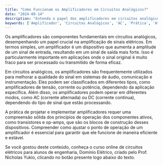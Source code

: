 ```yaml
---
title: "Como Funcionam os Amplificadores em Circuitos Analógicos?"
date: "2024-09-14"
description: "Entenda o papel dos amplificadores em circuitos analógicos e sua importância em aplicações práticas."
keywords: ['Amplificador', 'Circuitos Analógicos', 'AC', 'Prática', 'Ativo']
---
```


Os amplificadores são componentes fundamentais em circuitos analógicos, desempenhando um papel crucial na amplificação de sinais elétricos. Em termos simples, um amplificador é um dispositivo que aumenta a amplitude de um sinal de entrada, resultando em um sinal de saída mais forte. Isso é particularmente importante em aplicações onde o sinal original é muito fraco para ser processado ou transmitido de forma eficaz.

Em circuitos analógicos, os amplificadores são frequentemente utilizados para melhorar a qualidade do sinal em sistemas de áudio, comunicação e instrumentação. Eles podem ser classificados em diferentes tipos, como amplificadores de tensão, corrente ou potência, dependendo da aplicação específica. Além disso, os amplificadores podem operar em diferentes modos, como AC (corrente alternada) ou DC (corrente contínua), dependendo do tipo de sinal que estão processando.

A prática de projetar e implementar amplificadores requer uma compreensão sólida dos princípios de operação dos componentes ativos, como transistores e op-amps, que são os blocos de construção desses dispositivos. Compreender como ajustar o ponto de operação de um amplificador é essencial para garantir que ele funcione de maneira eficiente e estável.

Se você gostou deste conteúdo, conheça o curso online de circuitos elétricos para alunos de engenharia, Domínio Elétrico, criado pelo Prof. Nicholas Yukio, clicando no botão presente logo abaixo do texto.